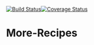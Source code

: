 [![Build Status](https://travis-ci.org/purpose50/More-Recipes.svg?branch=server-dev)](https://travis-ci.org/purpose50/More-Recipes)[![Coverage Status](https://coveralls.io/repos/github/purpose50/More-Recipes/badge.svg?branch=server-dev)](https://coveralls.io/github/purpose50/More-Recipes?branch=server-dev)

# More-Recipes